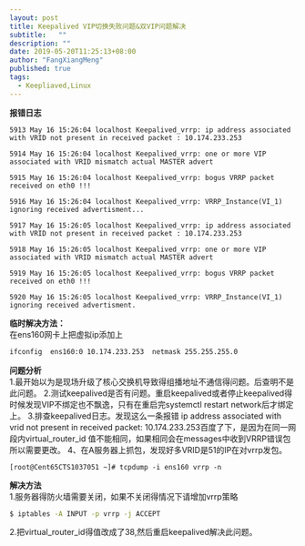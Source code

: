 ```yaml
---
layout: post
title: Keepalived VIP切换失败问题&双VIP问题解决
subtitle:   ""
description: ""
date: 2019-05-20T11:25:13+08:00
author: "FangXiangMeng"
published: true
tags:
  - Keepliaved,Linux
---
```


**报错日志**
```log
5913 May 16 15:26:04 localhost Keepalived_vrrp: ip address associated with VRID not present in received packet : 10.174.233.253

5914 May 16 15:26:04 localhost Keepalived_vrrp: one or more VIP associated with VRID mismatch actual MASTER advert

5915 May 16 15:26:04 localhost Keepalived_vrrp: bogus VRRP packet received on eth0 !!!

5916 May 16 15:26:04 localhost Keepalived_vrrp: VRRP_Instance(VI_1) ignoring received advertisment...

5917 May 16 15:26:05 localhost Keepalived_vrrp: ip address associated with VRID not present in received packet : 10.174.233.253

5918 May 16 15:26:05 localhost Keepalived_vrrp: one or more VIP associated with VRID mismatch actual MASTER advert

5919 May 16 15:26:05 localhost Keepalived_vrrp: bogus VRRP packet received on eth0 !!!

5920 May 16 15:26:05 localhost Keepalived_vrrp: VRRP_Instance(VI_1) ignoring received advertisment.
```

**临时解决方法：** \
在ens160网卡上把虚拟ip添加上
```bash
ifconfig  ens160:0 10.174.233.253  netmask 255.255.255.0
```

**问题分析** \
1.最开始以为是现场升级了核心交换机导致得组播地址不通信得问题。后查明不是此问题。
2.测试keepalived是否有问题。重启keepalived或者停止keepalived得时候发现VIP不绑定也不飘逸，只有在重启完systemctl restart network后才绑定上。
3.排查keepalived日志。发现这么一条报错 ip address associated with vrid not present in received packet: 10.174.233.253百度了下，是因为在同一网段内virtual_router_id 值不能相同，如果相同会在messages中收到VRRP错误包 所以需要更改。 4、在A服务器上抓包，发现好多VRID是51的IP在对vrrp发包。
```
[root@Cent65CTS1037051 ~]# tcpdump -i ens160 vrrp -n
```

**解决方法** \
1.服务器得防火墙需要关闭，如果不关闭得情况下请增加vrrp策略
```bash
$ iptables -A INPUT -p vrrp -j ACCEPT
```
2.把virtual_router_id得值改成了38,然后重启keepalived解决此问题。
